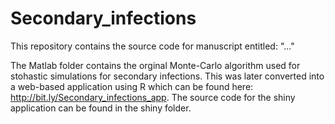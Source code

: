 # Secondary_infections

This repository contains the source code for manuscript entitled: "..."

The Matlab folder contains the orginal Monte-Carlo algorithm used for stohastic simulations for secondary infections. This was later converted into a web-based application using R which can be found here: http://bit.ly/Secondary_infections_app. The source code for the shiny application can be found in the shiny folder.
